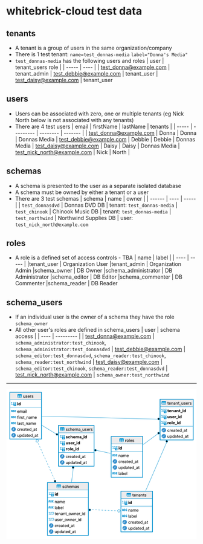 # whitebrick-cloud test data

## tenants
- A tenant is a group of users in the same organization/company
- There is 1 test tenant: `name=test_donnas-media` `label="Donna's Media"`
- `test_donnas-media` has the following users and roles
    | user | tenant_users role |
    | ----- | ---- |
    | test_donna@example.com  | tenant_admin
    | test_debbie@example.com | tenant_user
    | test_daisy@example.com  | tenant_user

## users
- Users can be associated with zero, one or multiple tenants (eg Nick North below is not associated with any tenants)
- There are 4 test users
    | email | firstName | lastName | tenants |
    | ----- | --------- | -------- | ------- |
    | test_donna@example.com      | Donna  | Donna  | Donnas Media
    | test_debbie@example.com     | Debbie | Debbie | Donnas Media
    | test_daisy@example.com      | Daisy  | Daisy  | Donnas Media
    | test_nick_north@example.com | Nick   | North  | 

## schemas
- A schema is presented to the user as a separate isolated database
- A schema must be owned by either a tenant or a user
- There are 3 test schemas
    | schema | name | owner |
    | ------ | ---- | ----- |
    | `test_donnasdvd` | Donnas DVD DB         | tenant: `test_donnas-media`
    | `test_chinook`   | Chinook Music DB      | tenant: `test_donnas-media`
    | `test_northwind` | Northwind Supplies DB | user: `test_nick_north@example.com`

## roles
- A role is a defined set of access controls - TBA
    | name | label |
    | ---- | ----- |
    |tenant_user          | Organization User
    |tenant_admin         | Organization Admin
    |schema_owner         | DB Owner
    |schema_administrator | DB Administrator
    |schema_editor        | DB Editor
    |schema_commenter     | DB Commenter
    |schema_reader        | DB Reader

## schema_users
- If an individual user is the owner of a schema they have the role `schema_owner`
- All other user's roles are defined in schema_users
    | user | schema access |
    | ---- | --------- |
    | test_donna@example.com      | `schema_administrator:test_chinook`, `schema_administrator:test_donnasdvd`
    | test_debbie@example.com     | `schema_editor:test_donnasdvd`, `schema_reader:test_chinook`, `schema_reader:test_northwind`
    | test_daisy@example.com      | `schema_editor:test_chinook`, `schema_reader:test_donnasdvd`
    | test_nick_north@example.com | `schema_owner:test_northwind`


---

![whitebrick-cloud DB ERD](../doc/whitebrick-db-erd.png)